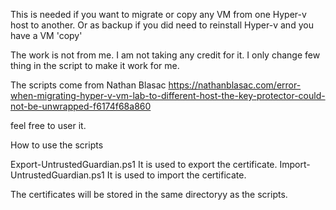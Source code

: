 This is needed if you want to migrate or copy any VM from one Hyper-v host to another.
Or as backup if you did need to reinstall Hyper-v and you have a VM 'copy' 

The work is not from me.
I am not taking any credit for it. 
I only change few thing in the script to make it work for me.

The scripts come from Nathan Blasac
https://nathanblasac.com/error-when-migrating-hyper-v-vm-lab-to-different-host-the-key-protector-could-not-be-unwrapped-f6174f68a860


feel free to user it. 

How to use the scripts

Export-UntrustedGuardian.ps1
    It is used to export the certificate.
Import-UntrustedGuardian.ps1
    It is used to import the certificate.
    
The certificates will be stored in the same directoryy as the scripts. 


